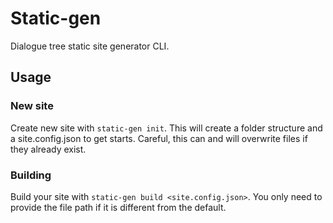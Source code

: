 # Static-gen

Dialogue tree static site generator CLI.

## Usage

### New site
Create new site with `static-gen init`. This will create a folder structure and a site.config.json to get starts. Careful, this can and will overwrite files if they already exist.

### Building
Build your site with `static-gen build <site.config.json>`. You only need to provide the file path if it is different from the default.
